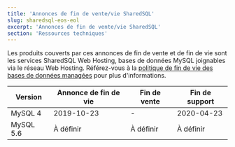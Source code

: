 ```yaml
---
title: 'Annonces de fin de vente/vie SharedSQL'
slug: sharedsql-eos-eol
excerpt: 'Annonces de fin de vente/vie SharedSQL'
section: 'Ressources techniques'
---
```


Les produits couverts par ces annonces de fin de vente et de fin de vie sont les services SharedSQL Web Hosting, bases de données MySQL joignables via le réseau Web Hosting. Référez-vous à la [politique de fin de vie des bases de données managées](../managed-db-life-cycle-policy/) pour plus d'informations.

|Version|Annonce de fin de vie|Fin de vente|Fin de support|
|---|---|---|---|
|MySQL 4|2019-10-23|-|2020-04-23|
|MySQL 5.6|À définir|À définir|À définir|
